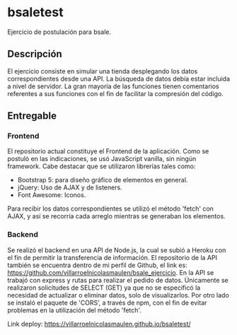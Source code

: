 # bsaletest
Ejercicio de postulación para bsale.

## Descripción

El ejercicio consiste en simular una tienda desplegando los datos correspondientes desde una API. La búsqueda de datos debía estar incluida a nivel de servidor.
La gran mayoría de las funciones tienen comentarios referentes a sus funciones con el fin de facilitar la compresión del código.

## Entregable

### Frontend
El repositorio actual constituye el Frontend de la aplicación. Como se postuló en las indicaciones, se usó JavaScript vanilla, sin ningún framework. 
Cabe destacar que se utilizaron librerías tales como:
 - Bootstrap 5: para diseño gráfico de elementos en general.
 - jQuery: Uso de AJAX y de listeners.
 - Font Awesome: Iconos.

Para recibir los datos correspondientes se utilizó el método 'fetch' con AJAX, y así se recorría cada arreglo mientras se generaban los elementos.

### Backend
Se realizó el backend en una API de Node.js, la cual se subió a Heroku con el fin de permitir la transferencia de información. El repositorio de la API también se encuentra dentro de mi perfil de Github, el link es: https://github.com/villarroelnicolasmaulen/bsale_ejercicio.
En la API se trabajó con express y rutas para realizar el pedido de datos. Únicamente se realizaron solicitudes de SELECT (GET) ya que no se especificó la necesidad de actualizar o eliminar datos, solo de visualizarlos. Por otro lado se instaló el paquete de 'CORS’, a través de npm, con el fin de evitar problemas en la utilización del método 'fetch'.

Link deploy: https://villarroelnicolasmaulen.github.io/bsaletest/

